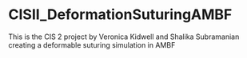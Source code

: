 # CISII_DeformationSuturingAMBF
This is the CIS 2 project by Veronica Kidwell and Shalika Subramanian creating a deformable suturing simulation in AMBF
